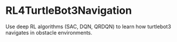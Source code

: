 # RL4TurtleBot3Navigation
Use deep RL algorithms (SAC, DQN, QRDQN) to learn how turtlebot3 navigates in obstacle environments.
